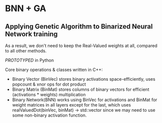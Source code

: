 # BNN + GA

## Applying Genetic Algorithm to Binarized Neural Network training
As a result, we don't need to keep the Real-Valued weights at all,
compared to all other methods.

*PROTOTYPED* in Python

Core binary operations & classes written in C++:
- Binary Vector (BinVec) stores binary activations space-efficiently, uses popcount & xnor ops for dot product
- Binary Matrix (BinMat) stores columns of binary vectors for efficient (activations * weights) multiplication
- Binary Network(BNN) works using BinVec for activations and BinMat for weight matrices in all layers except for the last, which uses realValuedDot(binVec, binMat) -> std::vector<float> since we may need to use some non-binary activation function.
